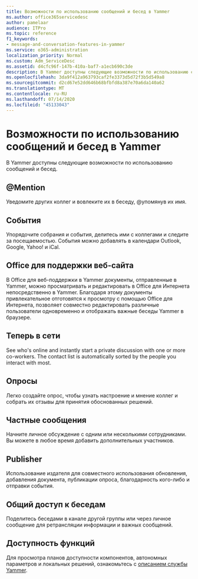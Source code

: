 ```yaml
---
title: Возможности по использованию сообщений и бесед в Yammer
ms.author: office365servicedesc
author: pamelaar
audience: ITPro
ms.topic: reference
f1_keywords:
- message-and-conversation-features-in-yammer
ms.service: o365-administration
localization_priority: Normal
ms.custom: Adm_ServiceDesc
ms.assetid: d4cfc96f-147b-410a-baf7-a1ecb690c3de
description: В Yammer доступны следующие возможности по использованию сообщений и бесед.
ms.openlocfilehash: 3da9f412a963793caf2fe3373d5d72f3b5d549a8
ms.sourcegitcommit: d2cd67e52dd646b68bfbfd8a387e70a6da140a62
ms.translationtype: MT
ms.contentlocale: ru-RU
ms.lasthandoff: 07/14/2020
ms.locfileid: "45133043"
---
```

# <a name="message-and-conversation-features-in-yammer"></a>Возможности по использованию сообщений и бесед в Yammer

В Yammer доступны следующие возможности по использованию сообщений и бесед.
  
## <a name="mention"></a>@Mention

Уведомите других коллег и вовлеките их в беседу, @упомянув их имя.

## <a name="events"></a>События

Упорядочите собрания и события, делитесь ими с коллегами и следите за посещаемостью. События можно добавлять в календари Outlook, Google, Yahoo! и iCal.
  
## <a name="office-for-the-web-support"></a>Office для поддержки веб-сайта

В Office для веб-поддержки в Yammer документы, отправленные в Yammer, можно просматривать и редактировать в Office для Интернета непосредственно в Yammer. Благодаря этому документы привлекательное отготовятся к просмотру с помощью Office для Интернета, позволяет совместно редактировать различные пользователи одновременно и отображать важные беседы Yammer в браузере.

## <a name="online-now"></a>Теперь в сети

See who's online and instantly start a private discussion with one or more co-workers. The contact list is automatically sorted by the people you interact with most.

## <a name="polls"></a>Опросы

Легко создайте опрос, чтобы узнать настроение и мнение коллег и собрать их отзывы для принятия обоснованных решений.
  
## <a name="private-messages"></a>Частные сообщения

Начните личное обсуждение с одним или несколькими сотрудниками. Вы можете в любое время добавить дополнительных участников.

## <a name="publisher"></a>Publisher

Использование издателя для совместного использования обновления, добавления документа, публикации опроса, благодарность кого-либо и отправки события.
    
## <a name="share-conversations"></a>Общий доступ к беседам

Поделитесь беседами в канале другой группы или через личное сообщение для ретрансляции информации и важных сообщений.
  
## <a name="feature-availability"></a>Доступность функций

Для просмотра планов доступности компонентов, автономных параметров и локальных решений, ознакомьтесь с [описанием службы Yammer](yammer-service-description.md).
  
